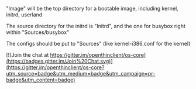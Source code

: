 
"Image" will be the top directory for a bootable image, including kernel, initrd, userland

The source directory for the initrd is "Initrd", and the one for busybox right within "Sources/busybox"

The configs should be put to "Sources" (like kernel-i386.conf for the kernel)


[![Join the chat at https://gitter.im/openthinclient/os-core](https://badges.gitter.im/Join%20Chat.svg)](https://gitter.im/openthinclient/os-core?utm_source=badge&utm_medium=badge&utm_campaign=pr-badge&utm_content=badge)